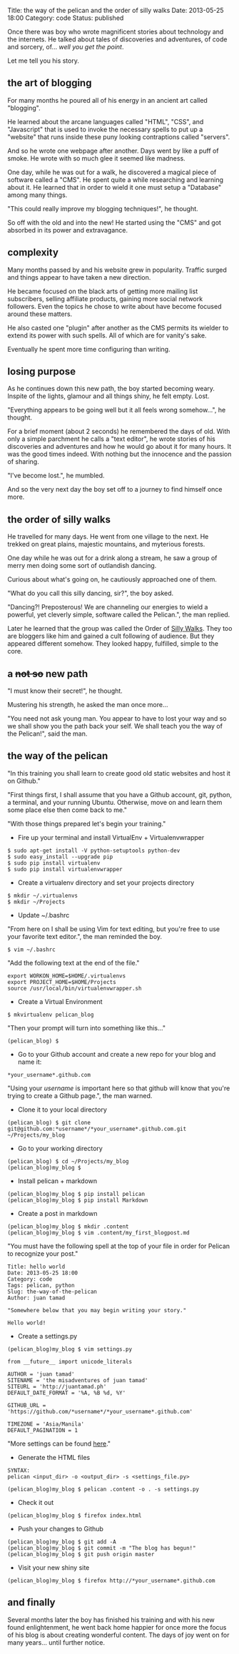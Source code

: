 Title: the way of the pelican and the order of silly walks
Date: 2013-05-25 18:00
Category: code
Status: published


Once there was boy who wrote magnificent stories about technology and the
internets. He talked about tales of discoveries and adventures, of code and
sorcery, of... *well you get the point*.

Let me tell you his story.


## the art of blogging

For many months he poured all of his energy in an ancient art called 
"blogging".

He learned about the arcane languages called "HTML", "CSS", and 
"Javascript" that is used to invoke the necessary spells to put up a 
"website" that runs inside these puny looking contraptions called 
"servers".

And so he wrote one webpage after another. Days went by like a puff of 
smoke. He wrote with so much glee it seemed like madness.

One day, while he was out for a walk, he discovered a magical piece of 
software called a "CMS". He spent quite a while researching and learning 
about it. He learned that in order to wield it one must setup a "Database" 
among many things.

"This could really improve my blogging techniques!", he thought.

So off with the old and into the new! He started using the "CMS" and got
absorbed in its power and extravagance.


## complexity

Many months passed by and his website grew in popularity. Traffic surged 
and things appear to have taken a new direction.

He became focused on the black arts of getting more mailing list 
subscribers, selling affiliate products, gaining more social network 
followers. Even the topics he chose to write about have become focused 
around these matters.

He also casted one "plugin" after another as the CMS permits its wielder to
extend its power with such spells. All of which are for vanity's sake.

Eventually he spent more time configuring than writing.


## losing purpose

As he continues down this new path, the boy started becoming weary. 
Inspite of the lights, glamour and all things shiny, he felt empty. Lost.

"Everything appears to be going well but it all feels wrong somehow...", he
thought.

For a brief moment (about 2 seconds) he remembered the days of old. With 
only a simple parchment he calls a "text editor", he wrote stories of his 
discoveries and adventures and how he would go about it for many hours. 
It was the good times indeed. With nothing but the innocence and the 
passion of sharing.

"I've become lost.", he mumbled.

And so the very next day the boy set off to a journey to find himself once 
more.


## the order of silly walks

He travelled for many days. He went from one village to the next. He 
trekked on great plains, majestic mountains, and myterious forests.

One day while he was out for a drink along a stream, he saw a group of 
merry men doing some sort of outlandish dancing.

Curious about what's going on, he cautiously approached one of them.

"What do you call this silly dancing, sir?", the boy asked.

"Dancing?! Preposterous! We are channeling our energies to wield a 
powerful, yet cleverly simple, software called the Pelican.", the man 
replied.

Later he learned that the group was called the Order of 
[Silly Walks](http://www.youtube.com/watch?v=IqhlQfXUk7w). They too are 
bloggers like him and gained a cult following of audience. But they 
appeared different somehow. They looked happy, fulfilled, simple to the 
core.


## a <del>not so</del> new path

"I must know their secret!", he thought.

Mustering his strength, he asked the man once more...

"You need not ask young man. You appear to have to lost your way and so we 
shall show you the path back your self. We shall teach you the way of the 
Pelican!", said the man.


## the way of the pelican

"In this training you shall learn to create good old static websites and 
host it on Github."  

"First things first, I shall assume that you have a Github account, 
git, python, a terminal, and your running Ubuntu. Otherwise, move on and 
learn them some place else then come back to me."  

"With those things prepared let's begin your training."  


- Fire up your terminal and install VirtualEnv + Virtualenvwrapper  

~~~~~
$ sudo apt-get install -V python-setuptools python-dev
$ sudo easy_install --upgrade pip
$ sudo pip install virtualenv
$ sudo pip install virtualenvwrapper
~~~~~

- Create a virtualenv directory and set your projects directory  

~~~~~
$ mkdir ~/.virtualenvs
$ mkdir ~/Projects
~~~~~

- Update ~/.bashrc

"From here on I shall be using Vim for text editing, but you're free to use 
your favorite text editor.", the man reminded the boy.  

~~~~~
$ vim ~/.bashrc
~~~~~

"Add the following text at the end of the file."  

~~~~~
export WORKON_HOME=$HOME/.virtualenvs
export PROJECT_HOME=$HOME/Projects
source /usr/local/bin/virtualenvwrapper.sh
~~~~~

- Create a Virtual Environment  

~~~~~
$ mkvirtualenv pelican_blog
~~~~~

"Then your prompt will turn into something like this..."  

~~~~~
(pelican_blog) $ 
~~~~~

- Go to your Github account and create a new repo for your blog and name 
  it:  

~~~~~
*your_username*.github.com  
~~~~~

"Using your *username* is important here so that github will know that 
you're trying to create a Github page.", the man warned.  


- Clone it to your local directory  

~~~~~
(pelican_blog) $ git clone git@github.com:*username*/*your_username*.github.com.git ~/Projects/my_blog
~~~~~

- Go to your working directory  

~~~~~
(pelican_blog) $ cd ~/Projects/my_blog
(pelican_blog)my_blog $ 
~~~~~

- Install pelican + markdown  

~~~~~
(pelican_blog)my_blog $ pip install pelican
(pelican_blog)my_blog $ pip install Markdown
~~~~~

- Create a post in markdown  

~~~~~
(pelican_blog)my_blog $ mkdir .content
(pelican_blog)my_blog $ vim .content/my_first_blogpost.md
~~~~~

"You must have the following spell at the top of your file in order for 
Pelican to recognize your post."

~~~~~
Title: hello world
Date: 2013-05-25 18:00
Category: code
Tags: pelican, python
Slug: the-way-of-the-pelican
Author: juan tamad

"Somewhere below that you may begin writing your story."

Hello world!
~~~~~

- Create a settings.py

~~~~~
(pelican_blog)my_blog $ vim settings.py
~~~~~

~~~~~
from __future__ import unicode_literals

AUTHOR = 'juan tamad'
SITENAME = 'the misadventures of juan tamad'
SITEURL = 'http://juantamad.ph'
DEFAULT_DATE_FORMAT = '%A, %B %d, %Y'

GITHUB_URL = 'https://github.com/*username*/*your_username*.github.com'

TIMEZONE = 'Asia/Manila'
DEFAULT_PAGINATION = 1
~~~~~


"More settings can be found [here](http://docs.getpelican.com/en/3.1.1/settings.html)."


- Generate the HTML files

~~~~~
SYNTAX:
pelican <input_dir> -o <output_dir> -s <settings_file.py>
~~~~~

~~~~~
(pelican_blog)my_blog $ pelican .content -o . -s settings.py
~~~~~

- Check it out

~~~~~
(pelican_blog)my_blog $ firefox index.html
~~~~~

- Push your changes to Github  

~~~~~
(pelican_blog)my_blog $ git add -A
(pelican_blog)my_blog $ git commit -m "The blog has begun!"
(pelican_blog)my_blog $ git push origin master
~~~~~

- Visit your new shiny site  

~~~~~
(pelican_blog)my_blog $ firefox http://*your_username*.github.com
~~~~~

## and finally

Several months later the boy has finished his training and with his new 
found enlightenment, he went back home happier for once more the focus of 
his blog is about creating wonderful content. The days of joy went on for 
many years... until further notice.
